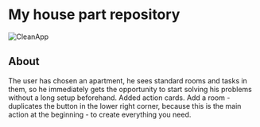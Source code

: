 # My house part repository

<p>
<img src="https://im.wampi.ru/2023/03/06/logo.png" alt="CleanApp">
</p>

## About

The user has chosen an apartment, he sees standard rooms and tasks in them, so he immediately gets the opportunity to start solving his problems without a long setup beforehand. Added action cards.
Add a room - duplicates the button in the lower right corner, because this is the main action at the beginning - to create everything you need.
